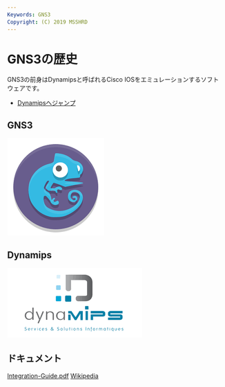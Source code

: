 ```yaml
---
Keywords: GNS3
Copyright: (C) 2019 MSSHRD
---
```


# GNS3の歴史

GNS3の前身はDynamipsと呼ばれるCisco IOSをエミュレーションするソフトウェアです。

* [Dynamipsへジャンプ](#dynamips)

## GNS3

![GNS3](./gns3_logo.png)

## <span id="dynamips">Dynamips</span>

![](dynamips_logo.png)

## ドキュメント

[Integration-Guide.pdf](Integration-Guide.pdf)
[Wikipedia](https://en.wikipedia.org/wiki/Graphical_Network_Simulator-3)
